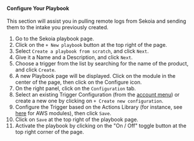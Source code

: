 #### Configure Your Playbook

This section will assist you in pulling remote logs from Sekoia and sending them to the intake you previously created.

1. Go to the Sekoia playbook page.
2. Click on the `+ New playbook` button at the top right of the page.
3. Select `Create a playbook from scratch`, and click `Next`.
4. Give it a Name and a Description, and click `Next`.
5. Choose a trigger from the list by searching for the name of the product, and click `Create`.
6. A new Playbook page will be displayed. Click on the module in the center of the page, then click on the Configure icon.
7. On the right panel, click on the `Configuration` tab.
8. Select an existing Trigger Configuration (from the [account menu](https://docs.sekoia.io/xdr/features/automate/manage-accounts/)) or create a new one by clicking on `+ Create new configuration`.
9. Configure the Trigger based on the Actions Library (for instance, see [here](https://docs.sekoia.io/xdr/features/automate/library/aws/) for AWS modules), then click `Save`.
10. Click on `Save` at the top right of the playbook page.
11. Activate the playbook by clicking on the "On / Off" toggle button at the top right corner of the page.
